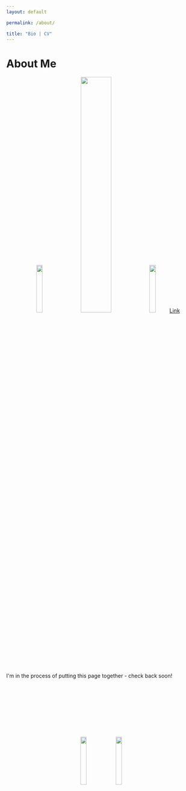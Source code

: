 ```yaml
---
layout: default

permalink: /about/

title: "Bio | CV"
---
```



# About Me

<div style="text-align:center">
 <a href=https://github.com/benjburgess/benjburgess.github.io/raw/22fdf3efc43e40dea493ee6e033e0a02b2bba074/files/CV_Burgess_Github.pdf target="_blank" rel="noopener noreferrer"><img src="https://benjburgess.github.io/assets/CV_Download.png" width="18%"/></a>
  <img src="https://benjburgess.github.io/assets/Screenshot_20211012-190225_Gallery2.jpg" width="40%"/>
  <img src="https://benjburgess.github.io/assets/CV_View.png" width="18%"/><a href="https://github.com/benjburgess/benjburgess.github.io/blob/22fdf3efc43e40dea493ee6e033e0a02b2bba074/files/CV_Burgess_Github.pdf" target="_blank" rel="noopener noreferrer">Link</a>
</div>
<br />
I'm in the process of putting this page together - check back soon!
<br />
<br />
<br />
<br />
<br />
<br />
<br />
<br />
<br />
<br />

<div style="text-align:center">
  <img src="https://benjburgess.github.io/assets/CV_Download.png" width="18%"/>
  <img src="https://benjburgess.github.io/assets/CV_View.png" width="18%"/>
</div>